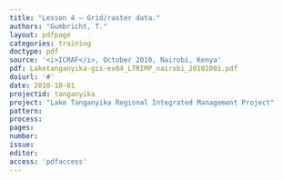 ```yaml
---
title: "Lesson 4 – Grid/raster data."
authors: "Gumbricht, T."
layout: pdfpage
categories: training
doctype: pdf
source: '<i>ICRAF</i>, October 2010, Nairobi, Kenya'
pdf: Laketanganyika-gis-ex04_LTRIMP_nairobi_20101001.pdf
doiurl: '#'
date: 2010-10-01
projectid: tanganyika
project: "Lake Tanganyika Regional Integrated Management Project"
pattern:
process:
pages:
number:
issue:
editor:
access: 'pdfaccess'
---
```

